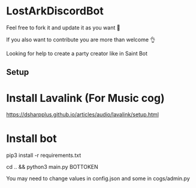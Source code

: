# LostArkDiscordBot

Feel free to fork it and update it as you want 🙂

If you also want to contribute you are more than welcome 👌

Looking for help to create a party creator like in Saint Bot
## Setup
# Install Lavalink (For Music cog)
https://dsharpplus.github.io/articles/audio/lavalink/setup.html

# Install bot
pip3 install -r requirements.txt

cd .. && python3 main.py BOTTOKEN

You may need to change values in config.json and some in cogs/admin.py
